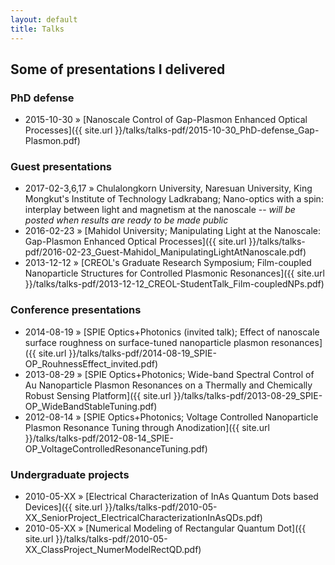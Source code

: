 ```yaml
---
layout: default
title: Talks
---
```


## Some of presentations I delivered

### PhD defense
* 2015-10-30 » [Nanoscale Control of Gap-Plasmon Enhanced Optical Processes]({{ site.url }}/talks/talks-pdf/2015-10-30_PhD-defense_Gap-Plasmon.pdf)

### Guest presentations
* 2017-02-3,6,17 » Chulalongkorn University, Naresuan University, King Mongkut's Institute of Technology Ladkrabang; Nano-optics with a spin: interplay between light and magnetism at the nanoscale -- *will be posted when results are ready to be made public*
* 2016-02-23 » [Mahidol University; Manipulating Light at the Nanoscale: Gap-Plasmon Enhanced Optical Processes]({{ site.url }}/talks/talks-pdf/2016-02-23_Guest-Mahidol_ManipulatingLightAtNanoscale.pdf)
* 2013-12-12 » [CREOL's Graduate Research Symposium; Film-coupled Nanoparticle Structures for Controlled Plasmonic Resonances]({{ site.url }}/talks/talks-pdf/2013-12-12_CREOL-StudentTalk_Film-coupledNPs.pdf)

### Conference presentations
* 2014-08-19 » [SPIE Optics+Photonics (invited talk); Effect of nanoscale surface roughness on surface-tuned nanoparticle plasmon resonances]({{ site.url }}/talks/talks-pdf/2014-08-19_SPIE-OP_RouhnessEffect_invited.pdf)
* 2013-08-29 » [SPIE Optics+Photonics; Wide-band Spectral Control of Au Nanoparticle Plasmon Resonances on a Thermally and Chemically Robust Sensing Platform]({{ site.url }}/talks/talks-pdf/2013-08-29_SPIE-OP_WideBandStableTuning.pdf)
* 2012-08-14 » [SPIE Optics+Photonics; Voltage Controlled Nanoparticle Plasmon Resonance Tuning through Anodization]({{ site.url }}/talks/talks-pdf/2012-08-14_SPIE-OP_VoltageControlledResonanceTuning.pdf)

### Undergraduate projects
* 2010-05-XX » [Electrical Characterization of InAs Quantum Dots based Devices]({{ site.url }}/talks/talks-pdf/2010-05-XX_SeniorProject_ElectricalCharacterizationInAsQDs.pdf)
* 2010-05-XX » [Numerical Modeling of Rectangular Quantum Dot]({{ site.url }}/talks/talks-pdf/2010-05-XX_ClassProject_NumerModelRectQD.pdf)
